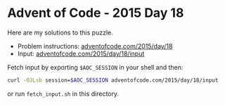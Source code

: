 # Advent of Code - 2015 Day 18
Here are my solutions to this puzzle.

* Problem instructions: [adventofcode.com/2015/day/18](https://adventofcode.com/2015/day/18)
* Input: [adventofcode.com/2015/day/18/input](https://adventofcode.com/2015/day/18/input)

Fetch input by exporting `$AOC_SESSION` in your shell and then:
```bash
curl -OJLsb session=$AOC_SESSION adventofcode.com/2015/day/18/input
```

or run `fetch_input.sh` in this directory.
